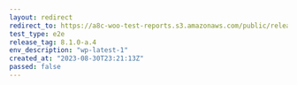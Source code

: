 ```yaml
---
layout: redirect
redirect_to: https://a8c-woo-test-reports.s3.amazonaws.com/public/release/8.1.0-a.4/wp-latest-1/e2e/index.html
test_type: e2e
release_tag: 8.1.0-a.4
env_description: "wp-latest-1"
created_at: "2023-08-30T23:21:13Z"
passed: false
---
```

